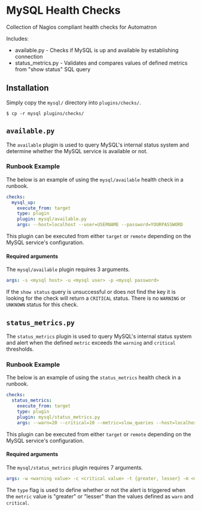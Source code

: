 # MySQL Health Checks

Collection of Nagios compliant health checks for Automatron

Includes:
  * available.py - Checks if MySQL is up and available by establishing connection
  * status_metrics.py - Validates and compares values of defined metrics from "show status" SQL query

## Installation

Simply copy the `mysql/` directory into `plugins/checks/`.

```shell
$ cp -r mysql plugins/checks/
```

## `available.py`

The `available` plugin is used to query MySQL's internal status system and determine whether the MySQL service is available or not.

### Runbook Example

The below is an example of using the `mysql/available` health check in a runbook.

```yaml
checks:
  mysql_up:
    execute_from: target
    type: plugin
    plugin: mysql/available.py
    args: --host=localhost --user=USERNAME --password=YOURPASSWORD
```

This plugin can be executed from either `target` or `remote` depending on the MySQL service's configuration.

#### Required arguments

The `mysql/available` plugin requires 3 arguments.

```yaml
args: -s <mysql host> -u <mysql user> -p <mysql password>
```

If the `show status` query is unsuccessful or does not find the key it is looking for the check will return a `CRITICAL` status. There is no `WARNING` or `UNKNOWN` status for this check.

## `status_metrics.py`

The `status_metrics` plugin is used to query MySQL's internal status system and alert when the defined `metric` exceeds the `warning` and `critical` thresholds.

### Runbook Example

The below is an example of using the `status_metrics` health check in a runbook.

```yaml
checks:
  status_metrics:
    execute_from: target
    type: plugin
    plugin: mysql/status_metrics.py
    args: --warn=20 --critical=10 --metric=slow_queries --host=localhost --user=USERNAME --password=YOURPASSWORD --type=greater
```

This plugin can be executed from either `target` or `remote` depending on the MySQL service's configuration.

#### Required arguments

The `mysql/status_metrics` plugin requires 7 arguments.

```yaml
args: -w <warning value> -c <critical value> -t {greater, lesser} -m <metric> -s <mysql host> -u <mysql user> -p <mysql password>
```

The `type` flag is used to define whether or not the alert is triggered when the `metric` value is "greater" or "lesser" than the values defined as `warn` and `critical`.
